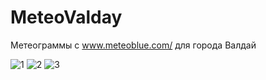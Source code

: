 
# MeteoValday
Метеограммы с www.meteoblue.com/ для города Валдай


![1](https://github.com/E-v-g-e-n-i-ch/MeteoValday/assets/88594555/388dfa2a-0d22-4081-a0b5-f0fef2e607fd)
![2](https://github.com/E-v-g-e-n-i-ch/MeteoValday/assets/88594555/f5f22ba3-0c59-4959-8891-6eef3d995ab7)
![3](https://github.com/E-v-g-e-n-i-ch/MeteoValday/assets/88594555/6b4e7962-210d-4b42-85ff-f698fd292f04)


